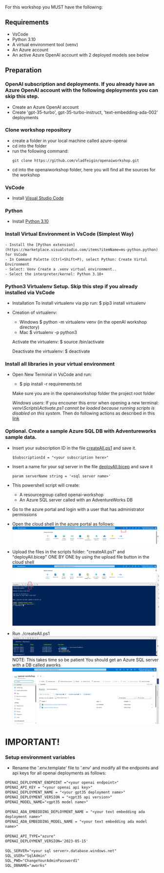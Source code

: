 For this workshop you MUST have the following:

## Requirements
- VsCode
- Python 3.10
- A virtual environment tool (venv)
- An Azure account 
- An active Azure OpenAI account with 2 deployed models see below

## Preparation

### OpenAI subscription and deployments. If you already have an Azure OpenAI account with the following deployments you can skip this step.
* Create an Azure OpenAI account
* Create 'gpt-35-turbo',  gpt-35-turbo-instruct, 'text-embedding-ada-002' deployments


### Clone workshop repository
 - create a folder in your local machine called azure-openai
 - cd into the folder
 - run the following command:
    ```
    git clone https://github.com/vladfeigin/openaiworkshop.git 
    ```
- cd into the openaiworkshop folder, here you will find all the sources for the workshop

### VsCode
* Install [Visual Studio Code](https://code.visualstudio.com/)


### Python
* Install [Python 3.10](https://www.python.org/downloads/release/python-31011/)

### Install Virtual Environment in VsCode (Simplest Way)
    - Install the [Python extension](https://marketplace.visualstudio.com/items?itemName=ms-python.python) for VsCode
    - In Command Palette (Ctrl+Shift+P), select Python: Create Virtul Environment
    - Select: Venv Create a .venv virtual environment..
    - Select the interpreter/kernel: Python 3.10+ 


### Python3 Virtualenv Setup. Skip this step if you already installed via VsCode
*  Installation
        To install virtualenv via pip run:
            $ pip3 install virtualenv
* Creation of virtualenv:
    - Windows
    $ python -m virtualenv venv (in the openAI workshop directory)
    - Mac
    $ virtualenv -p python3 <desired-path>

    Activate the virtualenv:
    $ source <desired-path>/bin/activate

    Deactivate the virtualenv:
    $ deactivate

### Install all libraries in your virtual environment
 - Open New Terminal in VsCode and run:
    - $ pip install -r requirements.txt

    Make sure you are in the openaiworkshop folder the project root folder

   _Windows users_: If you encouner this error when opening a new terminal: _venv\Scripts\Activate.ps1 cannot be loaded because running scripts is disabled on this system._ 
       Then do following actions as described in this [link](https://stackoverflow.com/questions/69605313/vs-code-terminal-activate-ps1-cannot-be-loaded-because-running-scripts-is-disa)


### Optional. Create a sample Azure SQL DB with Adventureworks sample data.
* Insert your subscription ID in the file [createAll.ps1](./scripts/createAll.ps1) and save it. 
    ```
    $SubscriptionId = "<your subscription here>"
    ```
* Insert a name for your sql server in the file [deployAll.bicep](./scripts/deployAll.bicep) and save it
    ```
    param serverName string = '<sql server name>'
    ```
* This powershell script will create:
    * A resourcegroup called openai-workshop
    * An Azure SQL server called <your sql server name> with an AdventureWorks DB

* Go to the azure portal and login with a user that has administrator permissions
* Open the cloud shell in the azure portal as follows:
![Cloud shell](./images/step2.png)

* Upload the files in the scripts folder: "createAll.ps1" and "deployAll.bicep" ONE BY ONE by using the upload file button in the cloud shell
![Upload](./images/step3.png)

* Run ./createAll.ps1
![Upload](./images/step4.png)
NOTE: This takes time so be patient
You should get an Azure SQL server with a DB called aworks
![Upload](./images/step5.png)

# IMPORTANT!
### Setup environment variables
* Rename the '.env.template' file to '.env' and modify all the endpoints and api keys for all openai deployments as follows:
```
OPENAI_DEPLOYMENT_ENDPOINT ="<your openai endpoint>" 
OPENAI_API_KEY = "<your openai api key>"
OPENAI_DEPLOYMENT_NAME = "<your gpt35 deployment name>"
OPENAI_DEPLOYMENT_VERSION = "<gpt35 api version>"
OPENAI_MODEL_NAME="<gpt35 model name>"

OPENAI_ADA_EMBEDDING_DEPLOYMENT_NAME = "<your text embedding ada deployment name>"
OPENAI_ADA_EMBEDDING_MODEL_NAME = "<your text embedding ada model name>"

OPENAI_API_TYPE="azure"
OPENAI_DEPLOYMENT_VERSION='2023-05-15'

SQL_SERVER="<your sql server>.database.windows.net"
SQL_USER="SqlAdmin"
SQL_PWD="ChangeYourAdminPassword1"
SQL_DBNAME="aworks"
```
